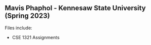 Mavis Phaphol - Kennesaw State University (Spring 2023)
----------------
Files include:
- CSE 1321 Assignments

